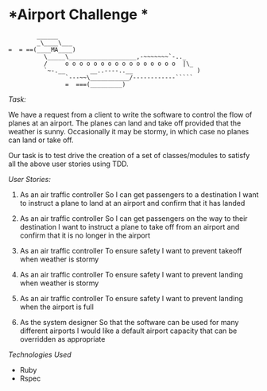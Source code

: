*Airport Challenge *
=================

```
        ______
        _\____\___
=  = ==(____MA____)
          \_____\___________________,-~~~~~~~`-.._
          /     o o o o o o o o o o o o o o o o  |\_
          `~-.__       __..----..__                  )
                `---~~\___________/------------`````
                =  ===(_________)

```

*Task:*

We have a request from a client to write the software to control the flow of planes at an airport. The planes can land and take off provided that the weather is sunny. Occasionally it may be stormy, in which case no planes can land or take off.

Our task is to test drive the creation of a set of classes/modules to satisfy all the above user stories using TDD.

*User Stories:*

1) As an air traffic controller
   So I can get passengers to a destination
   I want to instruct a plane to land at an airport and confirm that it has landed

2) As an air traffic controller
   So I can get passengers on the way to their destination
   I want to instruct a plane to take off from an airport and confirm that it is no longer in the airport

3) As an air traffic controller
   To ensure safety
   I want to prevent takeoff when weather is stormy

4) As an air traffic controller
   To ensure safety
   I want to prevent landing when weather is stormy

5) As an air traffic controller
   To ensure safety
   I want to prevent landing when the airport is full

6) As the system designer
   So that the software can be used for many different airports
   I would like a default airport capacity that can be overridden as appropriate


*Technologies Used*

- Ruby
- Rspec
